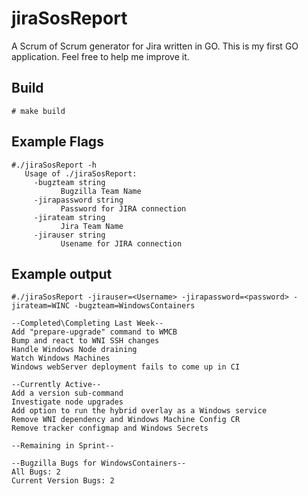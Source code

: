 # jiraSosReport
A Scrum of Scrum generator for Jira written in GO. This is my first GO application. Feel free to help me improve it.

## Build
```# make build```

## Example Flags
```
#./jiraSosReport -h                                                                                      
   Usage of ./jiraSosReport:
     -bugzteam string
           Bugzilla Team Name
     -jirapassword string
           Password for JIRA connection
     -jirateam string
           Jira Team Name
     -jirauser string
           Usename for JIRA connection
```

## Example output
```
#./jiraSosReport -jirauser=<Username> -jirapassword=<password> -jirateam=WINC -bugzteam=WindowsContainers

--Completed\Completing Last Week--
Add "prepare-upgrade" command to WMCB
Bump and react to WNI SSH changes
Handle Windows Node draining
Watch Windows Machines 
Windows webServer deployment fails to come up in CI

--Currently Active--
Add a version sub-command
Investigate node upgrades
Add option to run the hybrid overlay as a Windows service
Remove WNI dependency and Windows Machine Config CR
Remove tracker configmap and Windows Secrets

--Remaining in Sprint--

--Bugzilla Bugs for WindowsContainers--
All Bugs: 2
Current Version Bugs: 2

```

